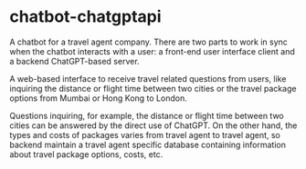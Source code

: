 # chatbot-chatgptapi

A chatbot for a travel agent company. There are two parts to work in sync when the chatbot interacts with a user: a front-end user interface client and a backend ChatGPT-based server.

A web-based interface to receive travel related questions from users, like inquiring the distance or flight time between two cities or the travel package options from Mumbai or Hong Kong to London.

Questions inquiring, for example, the distance or flight time between two cities can be answered by the direct use of ChatGPT. On the other hand, the types and costs of packages varies from travel agent to travel agent, so backend maintain a travel agent specific database containing information about travel package options, costs, etc.


